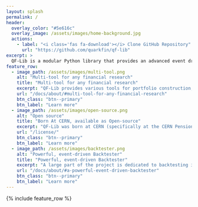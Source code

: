 ```yaml
---
layout: splash
permalink: /
header:
  overlay_color: "#5e616c"
  overlay_image: /assets/images/home-background.jpg
  actions:
    - label: "<i class='fas fa-download'></i> Clone GitHub Repository"
      url: "https://github.com/quarkfin/qf-lib"
excerpt: >
  QF-Lib is a modular Python library that provides an advanced event driven backtester and a set of high quality tools for quantitative finance. <a href="/template/docs/about/">Read more...</a><br />
feature_row:
  - image_path: /assets/images/multi-tool.png
    alt: "Multi-tool for any financial research"
    title: "Multi-tool for any financial research"
    excerpt: "QF-Lib provides various tools for portfolio construction, time series analysis, risk monitoring, and tools to process data and to present the results."
    url: "/docs/about/#multi-tool-for-any-financial-research"
    btn_class: "btn--primary"
    btn_label: "Learn more"
  - image_path: /assets/images/open-source.png
    alt: "Open source"
    title: "Born At CERN, available as Open-source"
    excerpt: "QF-Lib was born at CERN (specifically at the CERN Pension Fund) and now is available under permissive Open-source license - Apache v2.0."
    url: "/license/"
    btn_class: "btn--primary"
    btn_label: "Learn more"     
  - image_path: /assets/images/backtester.png
    alt: "Powerful, event-driven Backtester"
    title: "Powerful, event-driven Backtester"
    excerpt: "A large part of the project is dedicated to backtesting investment strategies and allows simulating events such as daily market opening or closing."
    url: "/docs/about/#a-powerful-event-driven-backtester"
    btn_class: "btn--primary"
    btn_label: "Learn more"
---
```


{% include feature_row %}
